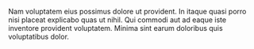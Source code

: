 Nam voluptatem eius possimus dolore ut provident. In itaque quasi porro nisi placeat explicabo quas ut nihil. Qui commodi aut ad eaque iste inventore provident voluptatem. Minima sint earum doloribus quis voluptatibus dolor.